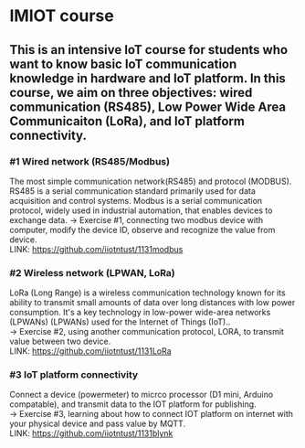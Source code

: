 # IMIOT course
## This is an intensive IoT course for students who want to know basic IoT communication knowledge in hardware and IoT platform. In this course, we aim on three objectives: wired communication (RS485), Low Power Wide Area Communicaiton (LoRa), and IoT platform connectivity. 
### #1 Wired network (RS485/Modbus)
The most simple communication network(RS485) and protocol (MODBUS). RS485 is a serial communication standard primarily used for data acquisition and control systems. Modbus is a serial communication protocol, widely used in industrial automation, that enables devices to exchange data.
-> Exercise #1, connecting two modbus device with computer, modify the device ID, observe and recognize the value from device.  
LINK: https://github.com/iiotntust/1131modbus
### #2 Wireless network (LPWAN, LoRa)
LoRa (Long Range) is a wireless communication technology known for its ability to transmit small amounts of data over long distances with low power consumption. It's a key technology in low-power wide-area networks (LPWANs) (LPWANs) used for the Internet of Things (IoT)..  
-> Exercise #2, using another communication protocol, LORA, to transmit value between two device.  
LINK: https://github.com/iiotntust/1131LoRa  
### #3 IoT platform connectivity
Connect a device (powermeter) to micrco processor (D1 mini, Arduino compatable), and transmit data to the IOT platform for publishing.  
-> Exercise #3, learning about how to connect IOT platform on internet with your physical device and pass value by MQTT.  
LINK: https://github.com/iiotntust/1131blynk

